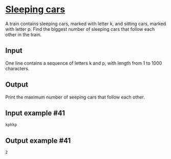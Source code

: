 # [Sleeping cars](https://www.e-olymp.com/en/problems/7326)
A train contains sleeping cars, marked with letter k, and sitting cars, marked with letter p. Find the biggest number of sleeping cars that follow each other in the train.

## Input
One line contains a sequence of letters k and p, with length from 1 to 1000 characters.

## Output
Print the maximum number of seeping cars that follow each other.

## Input example #41
```
kpkkp
```

## Output example #41
```
2
```
